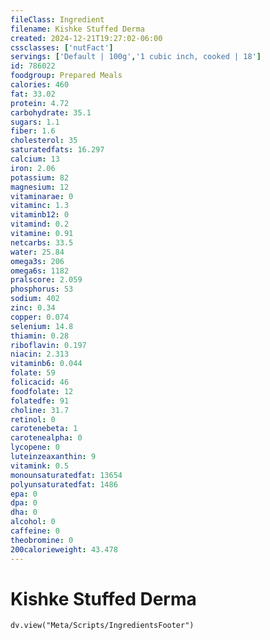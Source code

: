 ```yaml
---
fileClass: Ingredient
filename: Kishke Stuffed Derma
created: 2024-12-21T19:27:02-06:00
cssclasses: ['nutFact']
servings: ['Default | 100g','1 cubic inch, cooked | 18']
id: 786022
foodgroup: Prepared Meals
calories: 460
fat: 33.02
protein: 4.72
carbohydrate: 35.1
sugars: 1.1
fiber: 1.6
cholesterol: 35
saturatedfats: 16.297
calcium: 13
iron: 2.06
potassium: 82
magnesium: 12
vitaminarae: 0
vitaminc: 1.3
vitaminb12: 0
vitamind: 0.2
vitamine: 0.91
netcarbs: 33.5
water: 25.84
omega3s: 206
omega6s: 1182
pralscore: 2.059
phosphorus: 53
sodium: 402
zinc: 0.34
copper: 0.074
selenium: 14.8
thiamin: 0.28
riboflavin: 0.197
niacin: 2.313
vitaminb6: 0.044
folate: 59
folicacid: 46
foodfolate: 12
folatedfe: 91
choline: 31.7
retinol: 0
carotenebeta: 1
carotenealpha: 0
lycopene: 0
luteinzeaxanthin: 9
vitamink: 0.5
monounsaturatedfat: 13654
polyunsaturatedfat: 1486
epa: 0
dpa: 0
dha: 0
alcohol: 0
caffeine: 0
theobromine: 0
200calorieweight: 43.478
---
```


# Kishke Stuffed Derma

```dataviewjs
dv.view("Meta/Scripts/IngredientsFooter")
```